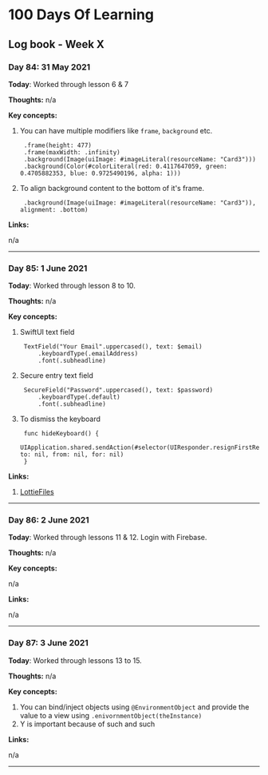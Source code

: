 # 100 Days Of Learning

## Log book - Week X

### Day 84: 31 May 2021

**Today**: Worked through lesson 6 & 7

**Thoughts:** n/a

**Key concepts:**

1. You can have multiple modifiers like `frame`, `background` etc.

        .frame(height: 477)
        .frame(maxWidth: .infinity)
        .background(Image(uiImage: #imageLiteral(resourceName: "Card3")))
        .background(Color(#colorLiteral(red: 0.4117647059, green: 0.4705882353, blue: 0.9725490196, alpha: 1)))


2. To align background content to the bottom of it's frame.

		.background(Image(uiImage: #imageLiteral(resourceName: "Card3")), alignment: .bottom)

**Links:**

n/a

---

### Day 85: 1 June 2021

**Today**: Worked through lesson 8 to 10.

**Thoughts:** n/a

**Key concepts:**

1. SwiftUI text field

		TextField("Your Email".uppercased(), text: $email)
		    .keyboardType(.emailAddress)
		    .font(.subheadline)


2. Secure entry text field

		SecureField("Password".uppercased(), text: $password)
			.keyboardType(.default)
			.font(.subheadline)

3. To dismiss the keyboard

	    func hideKeyboard() {
	        UIApplication.shared.sendAction(#selector(UIResponder.resignFirstResponder), to: nil, from: nil, for: nil)
	    }


**Links:**

1. [LottieFiles](https://lottiefiles.com/)

---

### Day 86: 2 June 2021

**Today**: Worked through lessons 11 & 12. Login with Firebase.

**Thoughts:** n/a

**Key concepts:**

n/a

**Links:**

n/a

---

### Day 87: 3 June 2021

**Today**: Worked through lessons 13 to 15.

**Thoughts:** n/a

**Key concepts:**

1. You can bind/inject objects using `@EnvironmentObject` and provide the value to a view using `.enivornmentObject(theInstance)`
2. Y is important because of such and such

**Links:**

n/a

---
